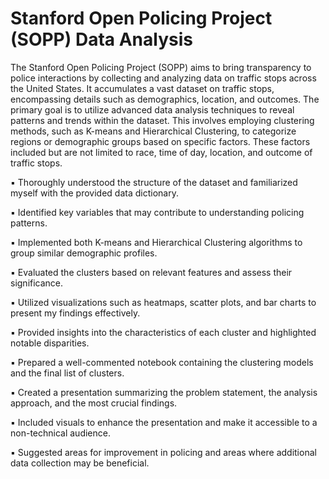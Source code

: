 # Stanford Open Policing Project (SOPP) Data Analysis
The Stanford Open Policing Project (SOPP) aims to bring transparency to police interactions by collecting and analyzing data on traffic stops across the United States. It accumulates a vast dataset on traffic stops, encompassing details such as demographics, location, and outcomes.
The primary goal is to utilize advanced data analysis techniques to reveal patterns and trends within the dataset. This involves employing clustering methods, such as K-means and Hierarchical Clustering, to categorize regions or demographic groups based on specific factors. These factors included but are not limited to race, time of day, location, and outcome of traffic stops.

▪ Thoroughly understood the structure of the dataset and familiarized myself with the provided data dictionary.

▪ Identified key variables that may contribute to understanding policing patterns.

▪ Implemented both K-means and Hierarchical Clustering algorithms to group similar demographic profiles.

▪ Evaluated the clusters based on relevant features and assess their significance.

▪ Utilized visualizations such as heatmaps, scatter plots, and bar charts to present my findings effectively.

▪ Provided insights into the characteristics of each cluster and highlighted notable disparities.

▪ Prepared a well-commented notebook containing the clustering models and the final list of clusters.

▪ Created a presentation summarizing the problem statement, the analysis approach, and the most crucial findings.

▪ Included visuals to enhance the presentation and make it accessible to a non-technical audience.

▪ Suggested areas for improvement in policing and areas where additional data collection may be beneficial.
